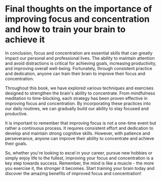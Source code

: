 Final thoughts on the importance of improving focus and concentration and how to train your brain to achieve it
===========================================================================================================================

In conclusion, focus and concentration are essential skills that can greatly impact our personal and professional lives. The ability to maintain attention and avoid distractions is critical for achieving goals, increasing productivity, and improving overall well-being. Fortunately, through consistent practice and dedication, anyone can train their brain to improve their focus and concentration.

Throughout this book, we have explored various techniques and exercises designed to strengthen the brain's ability to concentrate. From mindfulness meditation to time-blocking, each strategy has been proven effective in improving focus and concentration. By incorporating these practices into our daily routines, we can gradually build our ability to stay focused and productive.

It is important to remember that improving focus is not a one-time event but rather a continuous process. It requires consistent effort and dedication to develop and maintain strong cognitive skills. However, with patience and perseverance, anyone can improve their ability to concentrate and achieve their goals.

So, whether you're looking to excel in your career, pursue new hobbies or simply enjoy life to the fullest, improving your focus and concentration is a key step towards success. Remember, the mind is like a muscle - the more you exercise it, the stronger it becomes. Start training your brain today and discover the amazing benefits of improved focus and concentration!


